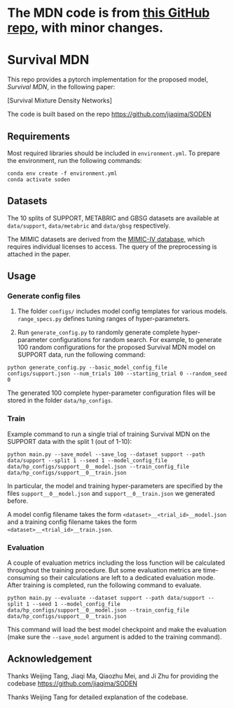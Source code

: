 # The MDN code is from [this GitHub repo](https://github.com/XintianHan/Survival-MDN), with minor changes.

# Survival MDN

This repo provides a pytorch implementation for the proposed model, *Survival MDN*, in the following paper:

[Survival Mixture Density Networks]

The code is built based on the repo https://github.com/jiaqima/SODEN

## Requirements

Most required libraries should be included in `environment.yml`. To prepare the environment, run the following commands:
```shell
conda env create -f environment.yml
conda activate soden
```

## Datasets
The 10 splits of SUPPORT, METABRIC and GBSG datasets are available at `data/support`, `data/metabric` and `data/gbsg` respectively.

The MIMIC datasets are derived from the [MIMIC-IV database](https://mimic.physionet.org/gettingstarted/access/), which requires individual licenses to access. The query of the preprocessing is attached in the paper.

## Usage
### Generate config files
1. The folder `configs/` includes model config templates for various models. `range_specs.py` defines tuning ranges of hyper-parameters.

2. Run `generate_config.py` to randomly generate complete hyper-parameter configurations for random search. For example, to generate 100 random configurations for the proposed Survival MDN model on SUPPORT data, run the following command:
```shell
python generate_config.py --basic_model_config_file configs/support.json --num_trials 100 --starting_trial 0 --random_seed 0
```
The generated 100 complete hyper-parameter configuration files will be stored in the folder `data/hp_configs`.

### Train
Example command to run a single trial of training Survival MDN on the SUPPORT data with the split 1 (out of 1-10):
```shell
python main.py --save_model --save_log --dataset support --path data/support --split 1 --seed 1 --model_config_file data/hp_configs/support__0__model.json --train_config_file data/hp_configs/support__0__train.json
```
In particular, the model and training hyper-parameters are specified by the files `support__0__model.json` and `support__0__train.json` we generated before. 

A model config filename takes the form `<dataset>__<trial_id>__model.json` and a training config filename takes the form `<dataset>__<trial_id>__train.json`.

### Evaluation
A couple of evaluation metrics including the loss function will be calculated throughout the training procedure. But some evaluation metrics are time-consuming so their calculations are left to a dedicated evaluation mode. After training is completed, run the following command to evaluate.
```shell
python main.py --evaluate --dataset support --path data/support --split 1 --seed 1 --model_config_file data/hp_configs/support__0__model.json --train_config_file data/hp_configs/support__0__train.json
```
This command will load the best model checkpoint and make the evaluation (make sure the `--save_model` argument is added to the training command).


## Acknowledgement
Thanks Weijing Tang, Jiaqi Ma, Qiaozhu Mei, and Ji Zhu for providing the codebase https://github.com/jiaqima/SODEN 

Thanks Weijing Tang for detailed explanation of the codebase.
